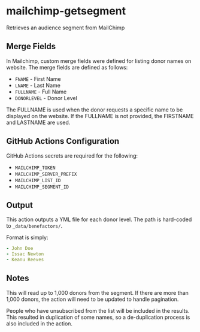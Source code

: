 # mailchimp-getsegment
Retrieves an audience segment from MailChimp

## Merge Fields
In Mailchimp, custom merge fields were defined for listing donor names on website. The merge fields are defined as follows:
- `FNAME` - First Name
- `LNAME` - Last Name
- `FULLNAME` - Full Name
- `DONORLEVEL` - Donor Level

The FULLNAME is used when the donor requests a specific name to be displayed on the website. If the FULLNAME is not provided, the FIRSTNAME and LASTNAME are used.

## GitHub Actions Configuration

GitHub Actions secrets are required for the following:

- `MAILCHIMP_TOKEN`
- `MAILCHIMP_SERVER_PREFIX`
- `MAILCHIMP_LIST_ID`
- `MAILCHIMP_SEGMENT_ID`

## Output

This action outputs a YML file for each donor level. The path is hard-coded to `_data/benefactors/`.

Format is simply:

```yml
- John Doe
- Issac Newton
- Keanu Reeves
```

## Notes

This will read up to 1,000 donors from the segment. If there are more than 1,000 donors, the action will need to be updated to handle pagination.

People who have unsubscribed from the list will be included in the results. This resulted in duplication of some names, so a de-duplication process is also included in the action.